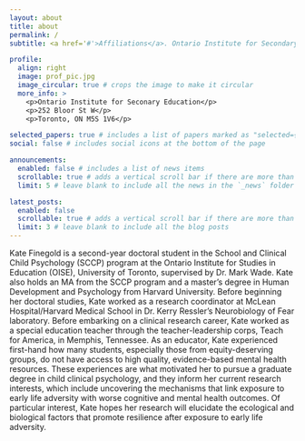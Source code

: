 ```yaml
---
layout: about
title: about
permalink: /
subtitle: <a href='#'>Affiliations</a>. Ontario Institute for Secondary Education (OISE)

profile:
  align: right
  image: prof_pic.jpg
  image_circular: true # crops the image to make it circular
  more_info: >
    <p>Ontario Institute for Seconary Education</p>
    <p>252 Bloor St W</p>
    <p>Toronto, ON M5S 1V6</p>

selected_papers: true # includes a list of papers marked as "selected={true}"
social: false # includes social icons at the bottom of the page

announcements:
  enabled: false # includes a list of news items
  scrollable: true # adds a vertical scroll bar if there are more than 3 news items
  limit: 5 # leave blank to include all the news in the `_news` folder

latest_posts:
  enabled: false
  scrollable: true # adds a vertical scroll bar if there are more than 3 new posts items
  limit: 3 # leave blank to include all the blog posts
---
```


Kate Finegold is a second-year doctoral student in the School and Clinical Child Psychology (SCCP) program at the Ontario Institute for Studies in Education (OISE), University of Toronto, supervised by Dr. Mark Wade. Kate also holds an MA from the SCCP program and a master’s degree in Human Development and Psychology from Harvard University. Before beginning her doctoral studies, Kate worked as a research coordinator at McLean Hospital/Harvard Medical School in Dr. Kerry Ressler’s Neurobiology of Fear laboratory. Before embarking on a clinical research career, Kate worked as a special education teacher through the teacher-leadership corps, Teach for America, in Memphis, Tennessee. As an educator, Kate experienced first-hand how many students, especially those from equity-deserving groups, do not have access to high quality, evidence-based mental health resources. These experiences are what motivated her to pursue a graduate degree in child clinical psychology, and they inform her current research interests, which include uncovering the mechanisms that link exposure to early life adversity with worse cognitive and mental health outcomes. Of particular interest, Kate hopes her research will elucidate the ecological and biological factors that promote resilience after exposure to early life adversity. 
